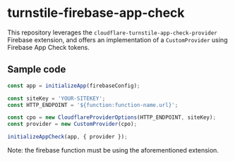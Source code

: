 # turnstile-firebase-app-check

This repository leverages the `cloudflare-turnstile-app-check-provider` Firebase extension, and offers an implementation
of a `CustomProvider` using Firebase App Check tokens.

## Sample code

```js
const app = initializeApp(firebaseConfig);

const siteKey = 'YOUR-SITEKEY';
const HTTP_ENDPOINT = '${function:function-name.url}';

const cpo = new CloudflareProviderOptions(HTTP_ENDPOINT, siteKey);
const provider = new CustomProvider(cpo);

initializeAppCheck(app, { provider });
```

Note: the firebase function must be using the aforementioned extension.
